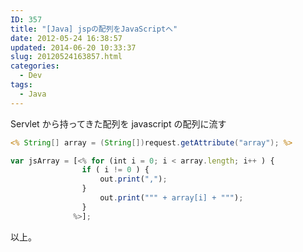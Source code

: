 ```yaml
---
ID: 357
title: "[Java] jspの配列をJavaScriptへ"
date: 2012-05-24 16:38:57
updated: 2014-06-20 10:33:37
slug: 20120524163857.html
categories:
  - Dev
tags:
  - Java
---
```


Servlet から持ってきた配列を javascript の配列に流す

```jsp
<% String[] array = (String[])request.getAttribute("array"); %>
```

```js
var jsArray = [<% for (int i = 0; i < array.length; i++ ) {
                if ( i != 0 ) {
                    out.print(",");
                }
                    out.print(""" + array[i] + """);
                }
              %>];
```

以上。
